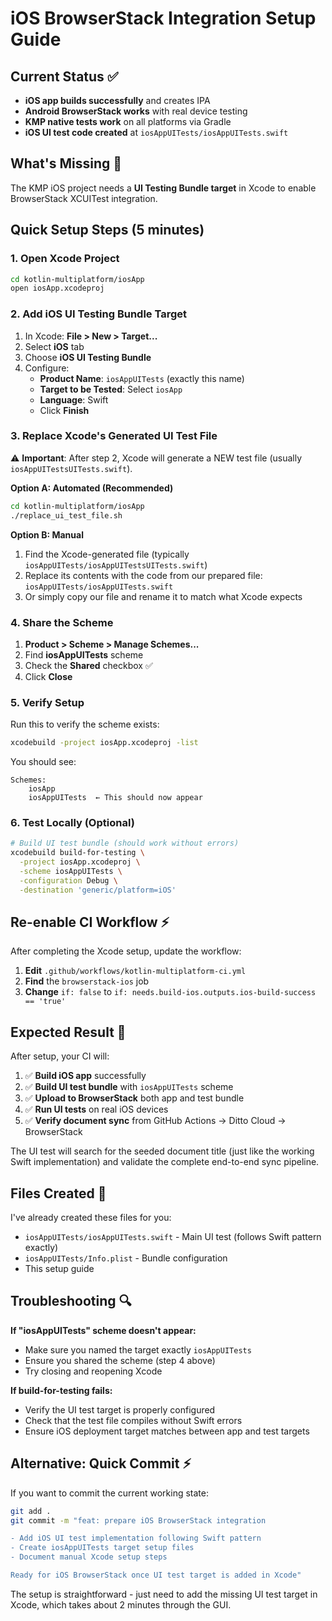 # iOS BrowserStack Integration Setup Guide

## Current Status ✅
- **iOS app builds successfully** and creates IPA 
- **Android BrowserStack works** with real device testing
- **KMP native tests work** on all platforms via Gradle  
- **iOS UI test code created** at `iosAppUITests/iosAppUITests.swift`

## What's Missing 🔧
The KMP iOS project needs a **UI Testing Bundle target** in Xcode to enable BrowserStack XCUITest integration.

## Quick Setup Steps (5 minutes)

### 1. Open Xcode Project
```bash
cd kotlin-multiplatform/iosApp
open iosApp.xcodeproj
```

### 2. Add iOS UI Testing Bundle Target
1. In Xcode: **File > New > Target...**
2. Select **iOS** tab
3. Choose **iOS UI Testing Bundle**
4. Configure:
   - **Product Name**: `iosAppUITests` (exactly this name)
   - **Target to be Tested**: Select `iosApp`
   - **Language**: Swift
   - Click **Finish**

### 3. Replace Xcode's Generated UI Test File

⚠️ **Important**: After step 2, Xcode will generate a NEW test file (usually `iosAppUITestsUITests.swift`).

**Option A: Automated (Recommended)**
```bash
cd kotlin-multiplatform/iosApp
./replace_ui_test_file.sh
```

**Option B: Manual**  
1. Find the Xcode-generated file (typically `iosAppUITests/iosAppUITestsUITests.swift`)
2. Replace its contents with the code from our prepared file: `iosAppUITests/iosAppUITests.swift`
3. Or simply copy our file and rename it to match what Xcode expects

### 4. Share the Scheme
1. **Product > Scheme > Manage Schemes...**
2. Find **iosAppUITests** scheme
3. Check the **Shared** checkbox ✅
4. Click **Close**

### 5. Verify Setup
Run this to verify the scheme exists:
```bash
xcodebuild -project iosApp.xcodeproj -list
```

You should see:
```
Schemes:
    iosApp
    iosAppUITests  ← This should now appear
```

### 6. Test Locally (Optional)
```bash
# Build UI test bundle (should work without errors)
xcodebuild build-for-testing \
  -project iosApp.xcodeproj \
  -scheme iosAppUITests \
  -configuration Debug \
  -destination 'generic/platform=iOS'
```

## Re-enable CI Workflow ⚡

After completing the Xcode setup, update the workflow:

1. **Edit** `.github/workflows/kotlin-multiplatform-ci.yml`
2. **Find** the `browserstack-ios` job  
3. **Change** `if: false` to `if: needs.build-ios.outputs.ios-build-success == 'true'`

## Expected Result 🎯

After setup, your CI will:

1. ✅ **Build iOS app** successfully  
2. ✅ **Build UI test bundle** with `iosAppUITests` scheme
3. ✅ **Upload to BrowserStack** both app and test bundle
4. ✅ **Run UI tests** on real iOS devices
5. ✅ **Verify document sync** from GitHub Actions → Ditto Cloud → BrowserStack

The UI test will search for the seeded document title (just like the working Swift implementation) and validate the complete end-to-end sync pipeline.

## Files Created 📁

I've already created these files for you:

- `iosAppUITests/iosAppUITests.swift` - Main UI test (follows Swift pattern exactly)  
- `iosAppUITests/Info.plist` - Bundle configuration
- This setup guide

## Troubleshooting 🔍

**If "iosAppUITests" scheme doesn't appear:**
- Make sure you named the target exactly `iosAppUITests`
- Ensure you shared the scheme (step 4 above)
- Try closing and reopening Xcode

**If build-for-testing fails:**
- Verify the UI test target is properly configured 
- Check that the test file compiles without Swift errors
- Ensure iOS deployment target matches between app and test targets

## Alternative: Quick Commit ⚡

If you want to commit the current working state:

```bash
git add .
git commit -m "feat: prepare iOS BrowserStack integration

- Add iOS UI test implementation following Swift pattern
- Create iosAppUITests target setup files  
- Document manual Xcode setup steps

Ready for iOS BrowserStack once UI test target is added in Xcode"
```

The setup is straightforward - just need to add the missing UI test target in Xcode, which takes about 2 minutes through the GUI.